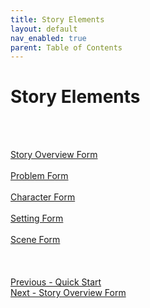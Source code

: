 ```yaml
---
title: Story Elements
layout: default
nav_enabled: true
parent: Table of Contents
---
```

# Story Elements #
 <br/>
 <br/>

[Story Overview Form](Story_Overview_Form.md) <br/><br/>
[Problem Form](Problem_Form.md) <br/><br/>
[Character Form](Character_Form.md) <br/><br/>
[Setting Form](Setting_Form.md) <br/><br/>
[Scene Form](Scene_Form.md) <br/><br/>
 <br/>
 <br/>
[Previous - Quick Start](Quick_Start.md) <br/>
[Next - Story Overview Form](Story_Overview_Form.md) <br/>
